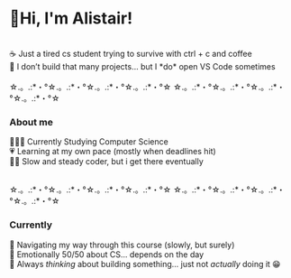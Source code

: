 # 🌷Hi, I'm Alistair! 
<br>
☕ Just a tired cs student trying to survive with ctrl + c and coffee  </br>
🫠 I don’t build that many projects... but I *do* open VS Code sometimes </br>

<br>
☆.。.:*・°☆.。.:*・°☆.。.:*・°☆.。.:*・°☆
☆.。.:*・°☆.。.:*・°☆.。.:*・°☆.。.:*・°☆
<br> 

### About me 
👩🏻‍💻 Currently Studying Computer Science </br>
💗 Learning at my own pace (mostly when deadlines hit) </br>
😮‍💨 Slow and steady coder, but i get there eventually </br>

<br>
☆.。.:*・°☆.。.:*・°☆.。.:*・°☆.。.:*・°☆
☆.。.:*・°☆.。.:*・°☆.。.:*・°☆.。.:*・°☆
<br> 


### Currently
🫶 Navigating my way through this course (slowly, but surely)  </br>
🥱 Emotionally 50/50 about CS... depends on the day </br>
🦑 Always *thinking* about building something... just not *actually* doing it 😁 



